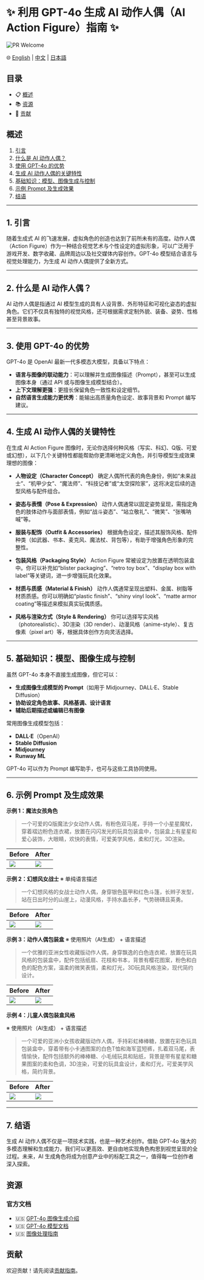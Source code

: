 # ✨ 利用 GPT-4o 生成 AI 动作人偶（AI Action Figure）指南 ✨

![PR Welcome](/images/prs-welcome.svg)

🌐 [English](README.md) | [中文](README.zh-CN.md) | [日本語](README.ja-JP.md)

## 目录

- 📋 [概述](#概述)
- 📚 [资源](#资源)
- 🤝 [贡献](#贡献)

## 概述

1. [引言](#1-引言)  
2. [什么是 AI 动作人偶？](#2-什么是-ai-动作人偶)  
3. [使用 GPT-4o 的优势](#3-使用-gpt-4o-的优势)  
4. [生成 AI 动作人偶的关键特性](#4-生成-ai-动作人偶的关键特性)  
5. [基础知识：模型、图像生成与控制](#5-基础知识模型图像生成与控制)  
6. [示例 Prompt 及生成效果](#7-示例-prompt-及生成效果)  
7. [结语](#8-结语)  

---

## 1. 引言

随着生成式 AI 的飞速发展，虚拟角色的创造也达到了前所未有的高度。动作人偶（Action Figure）作为一种结合视觉艺术与个性设定的虚拟形象，可以广泛用于游戏开发、数字收藏、品牌周边以及社交媒体内容创作。GPT-4o 模型结合语言与视觉处理能力，为生成 AI 动作人偶提供了全新方式。

---

## 2. 什么是 AI 动作人偶？

AI 动作人偶是指通过 AI 模型生成的具有人设背景、外形特征和可视化姿态的虚拟角色。它们不仅具有独特的视觉风格，还可根据需求定制外貌、装备、姿势、性格甚至背景故事。

---

## 3. 使用 GPT-4o 的优势

GPT-4o 是 OpenAI 最新一代多模态大模型，具备以下特点：

- **语言与图像的联动能力**：可以理解并生成图像描述（Prompt），甚至可以生成图像本身（通过 API 或与图像生成模型结合）。
- **上下文理解更强**：更擅长保留角色一致性和设定细节。
- **自然语言生成能力更优秀**：能输出高质量角色设定、故事背景和 Prompt 编写建议。

---

## 4. 生成 AI 动作人偶的关键特性

在生成 AI Action Figure 图像时，无论你选择何种风格（写实、科幻、Q版、可爱或幻想），以下几个关键特性都能帮助你更清晰地定义角色，并引导模型生成效果理想的图像：

-  **人物设定（Character Concept）**
确定人偶所代表的角色身份，例如“未来战士”、“机甲少女”、“魔法师”、“科技记者”或“太空探险家”，这将决定后续的造型风格与配件组合。

-  **姿态与表情（Pose & Expression）**
动作人偶通常以固定姿势呈现，需指定角色的肢体动作与面部表情，例如“战斗姿态”、“站立敬礼”、“微笑”、“张嘴呐喊”等。

-  **服装与配饰（Outfit & Accessories）**
根据角色设定，描述其服饰风格、配件种类（如武器、书本、麦克风、魔法杖、背包等），有助于增强角色形象的完整性。

-  **包装风格（Packaging Style）**
Action Figure 常被设定为放置在透明包装盒中。你可以补充如“blister packaging”、“retro toy box”、“display box with label”等关键词，进一步增强玩具化效果。

-  **材质与质感（Material & Finish）**
动作人偶通常呈现出塑料、金属、树脂等材质质感。你可以明确如“plastic finish”、“shiny vinyl look”、“matte armor coating”等描述来模拟真实玩偶质感。

-  **风格与渲染方式（Style & Rendering）**
你可以选择写实风格（photorealistic）、3D渲染（3D render）、动漫风格（anime-style）、复古像素（pixel art）等，根据具体创作方向灵活选择。

---

## 5. 基础知识：模型、图像生成与控制

虽然 GPT-4o 本身不直接生成图像，但它可以：

- **生成图像生成模型的 Prompt**（如用于 Midjourney、DALL·E、Stable Diffusion）
- **协助设定角色故事、风格基调、设计语言**
- **辅助后期描述或编辑已有图像**

常用图像生成模型包括：

- **DALL·E**（OpenAI）  
- **Stable Diffusion**  
- **Midjourney**  
- **Runway ML**

GPT-4o 可以作为 Prompt 编写助手，也可与这些工具协同使用。

---

## 6. 示例 Prompt 及生成效果

**示例 1：魔法女孩角色**

> 一个可爱的Q版魔法少女动作人偶，有粉色双马尾，手持一个小星星魔杖，穿着褶边粉色连衣裙，放置在闪闪发光的玩具包装盒中，包装盒上有星星和爱心装饰，大眼睛，欢快的表情，可爱美学风格，柔和灯光，3D渲染。

| Before | After |
|---------|---------|
| ![](/images/blank.png) | ![](/images/after1.png) |

**示例 2：幻想风女战士**
※ 单纯语言描述

> 一个幻想风格的女战士动作人偶，身穿银色盔甲和红色斗篷，长辫子发型，站在日出时分的山崖上，动漫风格，手持水晶长矛，气势磅礴且英勇。

| Before | After |
|---------|---------|
| ![](/images/blank.png) | ![](/images/warrior.png) |

**示例 3：动作人偶包装盒**
※ 使用照片（AI生成） + 语言描述

> 一个优雅的亚洲女性收藏版动作人偶，身穿飘逸的白色连衣裙，放置在玩具风格的包装盒中，配件包括纸扇、花枝和书本，背景有樱花图案，粉色和白色的配色方案，温柔的微笑表情，柔和灯光，3D玩具风格渲染，现代简约设计。

| Before | After |
|---------|---------|
| ![](/images/yinghua-girl-real.png) | ![](/images/yinghua-girl-figure.png) |

**示例 4：儿童人偶包装盒风格**

※ 使用照片（AI生成） + 语言描述

> 一个可爱的亚洲小女孩收藏版动作人偶，手持彩虹棒棒糖，放置在彩色玩具包装盒中，穿着带有小卡通图案的白色T恤和海军蓝短裤，扎着双马尾，表情愉快，配件包括额外的棒棒糖、小毛绒玩具和贴纸，背景是带有星星和糖果图案的柔和色调，3D渲染，可爱的玩具盒设计，柔和灯光，可爱美学风格，简约背景。

| Before | After |
|---------|---------|
| ![](/images/little-girl-real.png) | ![](/images/little-girl-figure.png) |
---

## 7. 结语

生成 AI 动作人偶不仅是一项技术实践，也是一种艺术创作。借助 GPT-4o 强大的多模态理解和生成能力，我们可以更高效、更自由地实现角色构思到视觉呈现的全过程。未来，AI 生成角色将成为创意产业中的标配工具之一，值得每一位创作者深入探索。


## 资源

### 官方文档
- 🇺🇸 [GPT-4o 图像生成介绍](https://openai.com/index/introducing-4o-image-generation/)
- 🇺🇸 [GPT-4o 模型文档](https://platform.openai.com/docs/models/gpt-4o)
- 🇺🇸 [图像处理指南](https://platform.openai.com/docs/guides/images)

## 贡献

欢迎贡献！请先阅读[贡献指南](CONTRIBUTING.md)。 